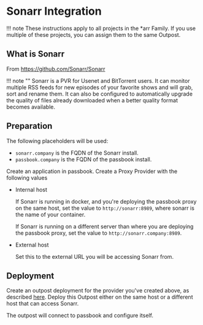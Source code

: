 # Sonarr Integration

!!! note
    These instructions apply to all projects in the *arr Family. If you use multiple of these projects, you can assign them to the same Outpost.

## What is Sonarr

From https://github.com/Sonarr/Sonarr

!!! note ""
    Sonarr is a PVR for Usenet and BitTorrent users. It can monitor multiple RSS feeds for new episodes of your favorite shows and will grab, sort and rename them. It can also be configured to automatically upgrade the quality of files already downloaded when a better quality format becomes available.


## Preparation

The following placeholders will be used:

- `sonarr.company` is the FQDN of the Sonarr install.
- `passbook.company` is the FQDN of the passbook install.

Create an application in passbook. Create a Proxy Provider with the following values

- Internal host

    If Sonarr is running in docker, and you're deploying the passbook proxy on the same host, set the value to `http://sonarr:8989`, where sonarr is the name of your container.

    If Sonarr is running on a different server than where you are deploying the passbook proxy, set the value to `http://sonarr.company:8989`.

- External host

    Set this to the external URL you will be accessing Sonarr from.

## Deployment

Create an outpost deployment for the provider you've created above, as described [here](../../../outposts/outposts.md). Deploy this Outpost either on the same host or a different host that can access Sonarr.

The outpost will connect to passbook and configure itself.
